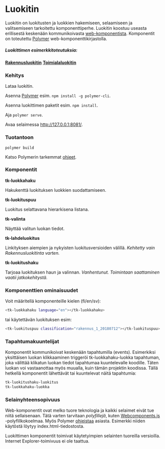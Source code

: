 # Luokitin

Luokitin on luokitusten ja luokkien hakemiseen, selaamiseen ja valitsemiseen tarkoitettu komponenttiperhe. Luokitin koostuu useasta erillisestä keskenään kommunikoivasta [web-komponentista](https://www.webcomponents.org/introduction). Komponentit on toteutettu [Polymer](https://polymer-library.polymer-project.org/3.0/docs/devguide/feature-overview) web-komponenttikirjastolla.

##### Luokittimen esimerkkitoteutuksia:
**[Rakennusluokitin](https://www.stat.fi/rakennusluokitin)**
**[Toimialaluokitin](http://pxnet2.stat.fi/fi/luokitukset/toimialaluokitin.html)** 

### Kehitys

Lataa luokitin.

Asenna [Polymer](https://polymer-library.polymer-project.org/3.0/docs/install-3-0) esim. ```npm install -g polymer-cli```.

Asenna luokittimen paketit esim. ```npm install```.

Aja ```polymer serve```.

Avaa selaimessa http://127.0.0.1:8081/.

### Tuotantoon
```polymer build```

Katso Polymerin tarkemmat [ohjeet](https://polymer-library.polymer-project.org/3.0/docs/apps/build-for-production).

### Komponentit

**tk-luokkahaku**

Hakukenttä luokituksen luokkien suodattamiseen.

**tk-luokituspuu**

Luokitus selattavana hierarkisena listana.

**tk-valinta**

Näyttää valitun luokan tiedot.

**tk-lahdeluokitus**

Linkityksen aiempien ja nykyisten luokitusversioiden välillä.
*Kehitetty vain Rakennusluokitinta varten.*

**tk-luokitushaku**

Tarjoaa luokituksen haun ja valinnan.
*Vanhentunut. Toimintaan saattaminen vaatii jatkokehitystä.*

### Komponenttien ominaisuudet
 Voit määritellä komponenteille kielen (fi/en/sv):
```sh
<tk-luokkahaku language="en"></tk-luokkahaku>
```
tai käytettävän luokituksen esim:
```sh
<tk-luokituspuu classification="rakennus_1_20180712"></tk-luokituspuu>
```

### Tapahtumakuuntelijat
Komponentit kommunikoivat keskenään tapahtumilla (events). Esimerkiksi yksittäisen luokan klikkaaminen triggeröi tk-luokkahaku-luokka tapahtuman, joka välittää klikatun luokan tiedot tapahtumaa kuuntelevalle koodille. Täten luokan voi vastaanottaa myös muualla, kuin tämän projektin koodissa. Tällä hetkellä komponentit lähettävät tai kuuntelevat näitä tapahtumia:
```sh
tk-luokitushaku-luokitus
tk-luokkahaku-luokka
```

### Selainyhteensopivuus
Web-komponentit ovat melko tuore teknologia ja kaikki selaimet eivät tue niitä sellaisenaan. Tätä varten tarvitaan *polyfillejä*, kuten [Webcomponents.js](https://github.com/WebComponents/webcomponentsjs) -polyfillkokoelmaa. Myös Polymer [ohjeistaa](https://polymer-library.polymer-project.org/3.0/docs/polyfills) asiasta. Esimerkki niiden käytöstä löytyy index.html-tiedostosta.

Luokittimen komponentit toimivat käytetyimpien selainten tuoreilla versioilla. Internet Explorer-toimivuus ei ole taattua.
